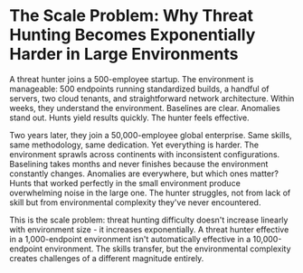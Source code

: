 # The Scale Problem: Why Threat Hunting Becomes Exponentially Harder in Large Environments

A threat hunter joins a 500-employee startup. The environment is manageable: 500 endpoints running standardized builds, a handful of servers, two cloud tenants, and straightforward network architecture. Within weeks, they understand the environment. Baselines are clear. Anomalies stand out. Hunts yield results quickly. The hunter feels effective.

Two years later, they join a 50,000-employee global enterprise. Same skills, same methodology, same dedication. Yet everything is harder. The environment sprawls across continents with inconsistent configurations. Baselining takes months and never finishes because the environment constantly changes. Anomalies are everywhere, but which ones matter? Hunts that worked perfectly in the small environment produce overwhelming noise in the large one. The hunter struggles, not from lack of skill but from environmental complexity they've never encountered.

This is the scale problem: threat hunting difficulty doesn't increase linearly with environment size - it increases exponentially. A threat hunter effective in a 1,000-endpoint environment isn't automatically effective in a 10,000-endpoint environment. The skills transfer, but the environmental complexity creates challenges of a different magnitude entirely.

